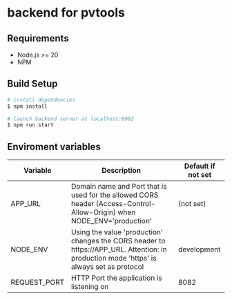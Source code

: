 # backend for pvtools

## Requirements
- Node.js >= 20
- NPM

## Build Setup

```bash
# install dependencies
$ npm install

# launch backend server at localhost:8082
$ npm run start
```

## Enviroment variables
| Variable | Description | Default if not set |
| -------- | ----------- | ------------------ |
| APP_URL  | Domain name and Port that is used for the allowed CORS header (Access-Control-Allow-Origin) when NODE_ENV='production' | (not set) |
| NODE_ENV | Using the value 'production' changes the CORS header to https://APP_URL. Attention: in production mode 'https' is always set as protocol | development |
| REQUEST_PORT | HTTP Port the application is listening on | 8082 |

